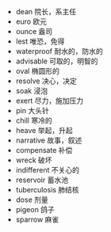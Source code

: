 - dean  院长，系主任
- euro  欧元
- ounce  盎司
- lest  唯恐，免得
- waterproof  耐水的，防水的
- advisable  可取的，明智的
- oval  椭圆形的
- resolve  决心，决定
- soak  浸泡
- exert  尽力，施加压力
- pin  大头针
- chill  寒冷的
- heave  举起，升起
- narrative  故事，叙述
- compensate  补偿
- wreck 破坏
- indifferent  不关心的
- reservoir   蓄水池
- tuberculosis  肺结核
- dose  剂量
- pigeon  鸽子
- sparrow  麻雀

